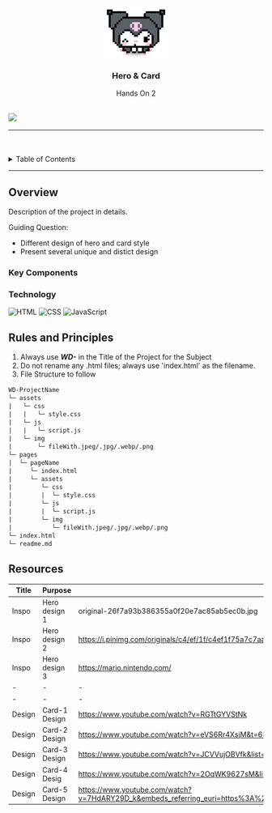 <a name="readme-top"/>

<br/>

<br />
<div align="center">
  <a href="https://github.com/zyx-0314/">
  <!-- TODO: If you want to add logo or banner you can add it here -->
    <img src="./assets/img/kuromi logo.png" alt="Nyebe" width="130" height="100">
  </a>
<!-- TODO: Change Title to the name of the title of your Project -->
  <h3 align="center">Hero & Card</h3>
</div>
<!-- TODO: Make a short description -->
<div align="center">
  Hands On 2
</div>

<br />

<!-- TODO: Change the zyx-0314 into your github username  -->
<!-- TODO: Change the WD-Template-Project into the same name of your folder -->
![](https://visit-counter.vercel.app/counter.png?page=JustineClaro/WD---handsOn2)

---

<br />
<br />

<!-- TODO: If you want to add more layers for your readme -->
<details>
  <summary>Table of Contents</summary>
  <ol>
    <li>
      <a href="#overview">Overview</a>
      <ol>
        <li>
          <a href="#key-components">Key Components</a>
        </li>
        <li>
          <a href="#technology">Technology</a>
        </li>
      </ol>
    </li>
    <li>
      <a href="#rules-and-principles">Rules and Principles</a>
    </li>
    <li>
      <a href="#resources">Resources</a>
    </li>
  </ol>
</details>

---

## Overview

<!-- TODO: To be changed -->
Description of the project in details.

Guiding Question:
- Different design of hero and card style
- Present several unique and distict design 


### Key Components
<!-- TODO: List of Key Components -->

### Technology
<!-- TODO: List of Technology Used -->
![HTML](https://img.shields.io/badge/HTML-E34F26?style=for-the-badge&logo=html5&logoColor=white)
![CSS](https://img.shields.io/badge/CSS-1572B6?style=for-the-badge&logo=css3&logoColor=white)
![JavaScript](https://img.shields.io/badge/JavaScript-F7DF1E?style=for-the-badge&logo=javascript&logoColor=white)

## Rules and Principles
1. Always use ***WD-*** in the Title of the Project for the Subject
2. Do not rename any .html files; always use 'index.html' as the filename.
3. File Structure to follow

```
WD-ProjectName
└─ assets
|   └─ css
|   |   └─ style.css
|   └─ js
|   |   └─ script.js
|   └─ img
|       └─ fileWith.jpeg/.jpg/.webp/.png
└─ pages
|  └─ pageName
|     └─ index.html
|     └─ assets
|        └─ css
|        |  └─ style.css
|        └─ js
|        |  └─ script.js
|        └─ img
|           └─ fileWith.jpeg/.jpg/.webp/.png
└─ index.html
└─ readme.md
```

## Resources

<!-- TODO: Add References -->
| Title | Purpose | Link |
|-|-|-|
|Inspo|Hero design 1|original-26f7a93b386355a0f20e7ac85ab5ec0b.jpg|
|Inspo|Hero design 2|https://i.pinimg.com/originals/c4/ef/1f/c4ef1f75a7c7aa15466cee758d37e7f9.jpg|
|Inspo|Hero design 3|https://mario.nintendo.com/|
|-|-|-|
|-|-|-|
|Design|Card-1 Design|https://www.youtube.com/watch?v=RGTtGYVStNk|
|Design|Card-2 Design|https://www.youtube.com/watch?v=eVS6Rr4XsjM&t=633s|
|Design|Card-3 Design|https://www.youtube.com/watch?v=JCVVujOBVfk&list=PLImJ3umGjxdBZuqZBHG5EYr4SWOjwjn3C&index=18|
|Design|Card-4 Desig|https://www.youtube.com/watch?v=2OqWK9627sM&list=PLImJ3umGjxdBZuqZBHG5EYr4SWOjwjn3C&index=34|
|Design|Card-5 Design|https://www.youtube.com/watch?v=7HdARY29D_k&embeds_referring_euri=https%3A%2F%2Fwww.codingnepalweb.com%2F&source_ve_path=MjM4NTE&feature=emb_title|
